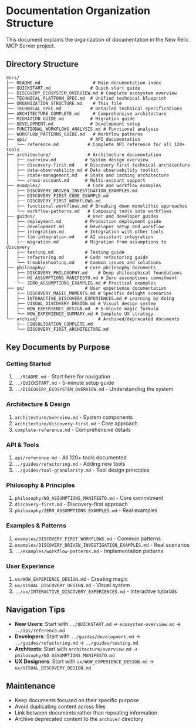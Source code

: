 # Documentation Organization Structure

This document explains the organization of documentation in the New Relic MCP Server project.

## Directory Structure

```
docs/
├── README.md                    # Main documentation index
├── QUICKSTART.md               # Quick start guide
├── DISCOVERY_ECOSYSTEM_OVERVIEW.md # Complete ecosystem overview
├── TECHNICAL_PLATFORM_SPEC.md  # Unified technical blueprint
├── ORGANIZATION_STRUCTURE.md    # This file
├── TECHNICAL_SPEC.md           # Detailed technical specifications
├── ARCHITECTURE_COMPLETE.md     # Comprehensive architecture
├── MIGRATION_GUIDE.md          # Migration guide
├── DEVELOPMENT.md              # Development setup
├── FUNCTIONAL_WORKFLOWS_ANALYSIS.md # Functional analysis
├── WORKFLOW_PATTERNS_GUIDE.md   # Workflow patterns
├── api/                        # API documentation
│   └── reference.md           # Complete API reference for all 120+ tools
├── architecture/              # Architecture documentation
│   ├── overview.md           # System design overview
│   ├── discovery-first.md    # Discovery-first technical architecture
│   ├── data-observability.md # Data observability toolkit
│   ├── state-management.md   # State and caching architecture
│   └── cross-account.md      # Multi-account support
├── examples/                  # Code and workflow examples
│   ├── DISCOVERY_DRIVEN_INVESTIGATION_EXAMPLES.md
│   ├── DISCOVERY_FIRST_CODE_EXAMPLE.md
│   ├── DISCOVERY_FIRST_WORKFLOWS.md
│   ├── functional-workflows.md # Breaking down monolithic approaches
│   └── workflow-patterns.md   # Composing tools into workflows
├── guides/                    # User and developer guides
│   ├── deployment.md         # Production deployment guide
│   ├── development.md        # Developer setup and workflow
│   ├── integration.md        # Integration with other tools
│   ├── llm-integration.md    # AI assistant integration
│   ├── migration.md          # Migration from assumptions to discovery
│   ├── testing.md            # Testing guide
│   ├── refactoring.md        # Code refactoring guide
│   └── troubleshooting.md    # Common issues and solutions
├── philosophy/               # Core philosophy documents
│   ├── DISCOVERY_PHILOSOPHY.md    # Deep philosophical foundations
│   ├── NO_ASSUMPTIONS_MANIFESTO.md # Zero assumptions commitment
│   └── ZERO_ASSUMPTIONS_EXAMPLES.md # Practical examples
├── ux/                       # User experience documentation
│   ├── DISCOVERY_MAGIC_MOMENTS.md # Specific delight scenarios
│   ├── INTERACTIVE_DISCOVERY_EXPERIENCES.md # Learning by doing
│   ├── VISUAL_DISCOVERY_DESIGN.md # Visual design system
│   ├── WOW_EXPERIENCE_DESIGN.md  # 5-minute magic formula
│   └── WOW_EXPERIENCE_SUMMARY.md # Complete UX strategy
└── archive/                       # Archived/deprecated documents
    ├── CONSOLIDATION_COMPLETE.md
    └── DISCOVERY_FIRST_ARCHITECTURE.md
```

## Key Documents by Purpose

### Getting Started
1. `../README.md` - Start here for navigation
2. `../QUICKSTART.md` - 5-minute setup guide
3. `../DISCOVERY_ECOSYSTEM_OVERVIEW.md` - Understanding the system

### Architecture & Design
1. `architecture/overview.md` - System components
2. `architecture/discovery-first.md` - Core approach
3. `complete-reference.md` - Comprehensive details

### API & Tools
1. `api/reference.md` - All 120+ tools documented
2. `../guides/refactoring.md` - Adding new tools
3. `../guides/tool-granularity.md` - Tool design principles

### Philosophy & Principles
1. `philosophy/NO_ASSUMPTIONS_MANIFESTO.md` - Core commitment
2. `discovery-first.md` - Discovery-first approach
3. `philosophy/ZERO_ASSUMPTIONS_EXAMPLES.md` - Real examples

### Examples & Patterns
1. `examples/DISCOVERY_FIRST_WORKFLOWS.md` - Common patterns
2. `examples/DISCOVERY_DRIVEN_INVESTIGATION_EXAMPLES.md` - Real scenarios
3. `../examples/workflow-patterns.md` - Implementation patterns

### User Experience
1. `ux/WOW_EXPERIENCE_DESIGN.md` - Creating magic
2. `ux/VISUAL_DISCOVERY_DESIGN.md` - Visual system
3. `../ux/INTERACTIVE_DISCOVERY_EXPERIENCES.md` - Interactive tutorials

## Navigation Tips

- **New Users**: Start with `../QUICKSTART.md` → `ecosystem-overview.md` → `../api/reference.md`
- **Developers**: Start with `../guides/development.md` → `../guides/refactoring.md` → `../guides/testing.md`
- **Architects**: Start with `architecture/overview.md` → `philosophy/NO_ASSUMPTIONS_MANIFESTO.md`
- **UX Designers**: Start with `ux/WOW_EXPERIENCE_DESIGN.md` → `ux/VISUAL_DISCOVERY_DESIGN.md`

## Maintenance

- Keep documents focused on their specific purpose
- Avoid duplicating content across files
- Link between documents rather than repeating information
- Archive deprecated content to the `archive/` directory
